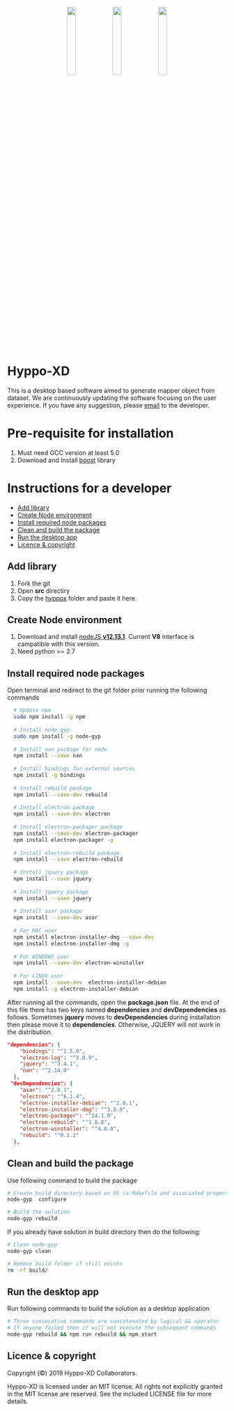 <p align="center">
  <a href="https://github.com/xperthut/Hyppo-XD/releases"><img src="https://github.com/xperthut/Hyppo-XD/blob/master/logo/logoM.png" width="20%" style="margin:0" /></a>&nbsp;<a href="https://github.com/xperthut/Hyppo-XD/releases"><img src="https://github.com/xperthut/Hyppo-XD/blob/master/logo/logoW.png" width="20%" style="margin:0" /></a>&nbsp;<a href="https://github.com/xperthut/Hyppo-XD/releases"><img src="https://github.com/xperthut/Hyppo-XD/blob/master/logo/logoL.png" width="20%" style="margin:0" /></a>
 </p>

# Hyppo-XD #
This is a desktop based software aimed to generate mapper object from dataset. We are continuously updating the software focusing on the user experience. If you have any suggestion, please [email](mailto:mhmethun@gmail.com) to the developer.

# Pre-requisite for installation #

1. Must need GCC version at least 5.0
2. Download and Install [boost](https://www.boost.org/) library


# Instructions for a developer #
* [Add library](#add-library)
* [Create Node environment](#create-node-environment)
* [Install required node packages](#install-required-node-packages)
* [Clean and build the package](#clean-and-build-the-package)
* [Run the desktop app](#run-the-desktop-app)
* [Licence &amp; copyright](#licence--copyright)


## Add library ##

  1. Fork the git
  2. Open __src__ directiry
  3. Copy the [hyppox](https://github.com/xperthut/HYPPO-X/tree/master/Library) folder and paste it here.


## Create Node environment ##

  1. Download and install [nodeJS __v12.13.1__](https://nodejs.org/download/release/v12.13.1/). Current __V8__ interface is campatible with this version.
  2. Need python >= 2.7


## Install required node packages ##
Open terminal and redirect to the git folder prior running the following commands

```bash
  # Update npm
  sudo npm install -g npm
  
  # Install node-gyp
  sudo npm install -g node-gyp
  
  # Install nan package for node
  npm install --save nan
  
  # Install bindings for external sources
  npm install -g bindings
  
  # Install rebuild package
  npm install --save-dev rebuild
  
  # Install electron package
  npm install --save-dev electron
  
  # Install electron-packager package
  npm install --save-dev electron-packager
  npm install electron-packager -g
  
  # Install electron-rebuild package
  npm install --save electron-rebuild
  
  # Install jquery package
  npm install --save jquery
  
  # Install jquery package
  npm install --save jquery
  
  # Install asar package
  npm install --save-dev asar
  
  # For MAC user
  npm install electron-installer-dmg --save-dev
  npm install electron-installer-dmg -g
  
  # For WINDOWS user
  npm install --save-dev electron-winstaller
  
  # For LINUX user
  npm install --save-dev  electron-installer-debian
  npm install -g electron-installer-debian
```
After running all the commands, open the __package.json__ file. At the end of this file there has two keys named __dependencies__ and __devDependencies__ as follows. Sometimes __jquery__ moves to __devDependencies__ during installation then please move it to __dependencies__. Otherwise, JQUERY will not work in the distribution.

```JSON
"dependencies": {
    "bindings": "^1.5.0",
    "electron-log": "^3.0.9",
    "jquery": "^3.4.1",
    "nan": "^2.14.0"
  },
 "devDependencies": {
    "asar": "^2.0.1",
    "electron": "^6.1.4",
    "electron-installer-debian": "^2.0.1",
    "electron-installer-dmg": "^3.0.0",
    "electron-packager": "^14.1.0",
    "electron-rebuild": "^1.8.8",
    "electron-winstaller": "^4.0.0",
    "rebuild": "^0.1.2"
  },
```

## Clean and build the package ##
Use following command to build the package
```bash
# Create build directory based on OS (a Makefile and associated property files will be created on Unix systems and a vcxproj file will be created on Windows)
node-gyp  configure

# Build the solution
node-gyp rebuild
```
If you already have solution in build directory then do the following:
```bash
# Clean node-gyp
node-gyp clean

# Remove build folder if still exists
rm -rf build/
```

## Run the desktop app ##
Run following commands to build the solution as a desktop application
```bash
# Three consecutive commands are concatenated by logical && operator
# If anyone failed then it will not execute the subsequent commands
node-gyp rebuild && npm run rebuild && npm start
```

## Licence &amp; copyright ##

Copyright (&copy;) 2019 Hyppo-XD Collaborators.

Hyppo-XD is licensed under an MIT license. All rights not explicitly granted in the MIT license are reserved. See the included LICENSE file for more details.

